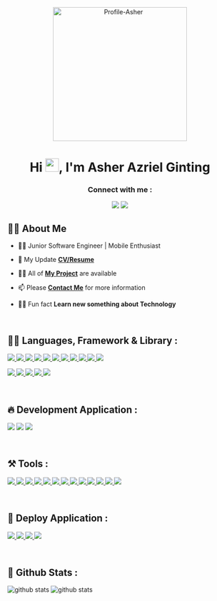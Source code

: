 <p align="center">
<a href="#"><img src="https://user-images.githubusercontent.com/39787908/213467703-8df8d5b4-d8a5-447b-8afd-8fcc9562306b.png" alt="Profile-Asher" height="300"></a>
</p>
    
<h1 align="center">Hi <img src="https://raw.githubusercontent.com/MartinHeinz/MartinHeinz/master/wave.gif" width="30px" height="30px">, I'm Asher Azriel Ginting</h1>
<h3 align="center">Connect with me :</h3>

<p align="center">
<a href = "https://www.linkedin.com/in/asherginting/" target="_blank"><img src="https://img.icons8.com/fluent/48/000000/linkedin.png"/></a>
<a href = "https://www.instagram.com/ashergintings/" target="_blank"><img src="https://img.icons8.com/fluent/48/000000/instagram-new.png"/></a>

</p>

## 🙋‍♂️ About Me


- 🕵️‍♂️ Junior Software Engineer | Mobile Enthusiast

- 📝 My Update **[CV/Resume](https://asherginting.me/about)**

- 👨‍💻 All of **[My Project](https://asherginting.me/projects)** are available

- 📫 Please **[Contact Me](https://asherginting.me/about)** for more information

- 👨‍💼 Fun fact **Learn new something about Technology**

<br>

## 👨‍💻 Languages, Framework & Library :

<p align="left"> 
    <a href="https://www.w3schools.com/html/default.asp" target="_blank"> <img src="https://img.icons8.com/color/48/000000/html-5--v1.png"/>
    </a>
    <a href="https://www.w3schools.com/css/default.asp" target="_blank"> <img src="https://img.icons8.com/color/48/000000/css3.png"/>
    </a>
    <a href="https://www.w3schools.com/js/default.asp" target="_blank"> <img src="https://img.icons8.com/color/48/000000/javascript--v2.png"/>
    </a> 
    <a href="https://www.typescriptlang.org/" target="_blank"> <img src="https://img.icons8.com/color/48/typescript.png"/>
    </a> 
    <a href="https://tailwindui.com/documentation" target="_blank"> <img src="https://img.icons8.com/color/48/tailwindcss.png"/>
    </a> 
    <a href="https://getbootstrap.com/" target="_blank"> <img src="https://img.icons8.com/color/48/000000/bootstrap.png"/>
    </a> 
    <a href="https://sass-lang.com/documentation" target="_blank"> <img src="https://img.icons8.com/color/48/sass.png"/>
    </a>
    <a href="https://nodejs.org/en/docs/" target="_blank"> <img src="https://img.icons8.com/color/48/000000/nodejs.png"/> 
    </a> 
    <a href="https://expressjs.com/" target="_blank"> <img src="https://img.icons8.com/fluency/48/000000/node-js.png"/>
    </a> 
    <a href="https://reactjs.org/" target="_blank"> <img src="https://img.icons8.com/plasticine/48/000000/react.png"/>
    </a>  
    <a href="https://redux.js.org/" target="_blank"> <img src="https://img.icons8.com/color/48/redux.png"/>
    </a> 
    </a>     
</p>

<p align="left"> 
    <a href="https://kotlinlang.org/" target="_blank"> <img src="https://img.icons8.com/color/48/kotlin.png"/>
    </a> 
    <a href="https://www.swift.org/documentation/" target="_blank"> <img src="https://img.icons8.com/color/48/swift.png"/>
    </a> 
    <a href="https://docs.flutter.dev/" target="_blank"> <img src="https://img.icons8.com/color/48/flutter.png"/>
    </a> 
    <a href="https://dart.dev/guides" target="_blank"> <img src="https://img.icons8.com/color/48/dart.png"/>
    <a href="https://reactnative.dev/docs/getting-started" target="_blank"> <img src="https://img.icons8.com/color/48/react-native.png"/>
    </a> 
    </a>    
</p>

<br/>

## 🔥 Development Application :

<p align="left"> 
    <img src="https://img.icons8.com/cotton/48/website.png"/>  
    <img src="https://img.icons8.com/external-others-inmotus-design/48/external-Android-mobile-apps-others-inmotus-design.png"/>
    <img src="https://img.icons8.com/nolan/48/ios-logo.png"/>
</p>

<br/>

## ⚒️ Tools :

<p align="left"> 
    <a href="https://ubuntu.com/download/desktop" target="_blank"> <img src="https://img.icons8.com/color/48/000000/ubuntu--v1.png"/>
    </a>
    <a href="https://www.microsoft.com/software-download/windows11" target="_blank"> <img src="https://img.icons8.com/color/48/windows-11.png"/>
    <a href="https://www.apple.com/id/macos/ventura/" target="_blank"> <img src="https://img.icons8.com/stickers/48/macbook.png"/>
    </a>
    </a>
    <a href="https://ubuntu.com/download/desktop" target="_blank"> <img src="https://img.icons8.com/fluency/48/000000/code.png"/>
    </a>
    <a href="https://code.visualstudio.com/" target="_blank"> <img src="https://img.icons8.com/color/48/visual-studio-code-2019.png"/>
    </a> 
    <a href="https://developer.android.com/studio" target="_blank"> <img src="https://img.icons8.com/color/48/android-studio--v3.png"/>
    </a> 
    <a href="https://developer.apple.com/xcode/" target="_blank"> <img src="https://img.icons8.com/color/48/xcode.png"/>
    </a> 
    <a href="https://www.postman.com/downloads/" target="_blank"> <img src="https://img.icons8.com/dusk/48/000000/postman-api.png"/>
    </a> 
    <a href="https://trello.com/" target="_blank"> <img src="https://img.icons8.com/color/48/trello.png"/>
    </a>  
    <a href="https://www.mysql.com/downloads/" target="_blank"> <img src="https://img.icons8.com/color/48/000000/mysql-logo.png"/>
    </a>  
    <a href="https://git-scm.com/downloads" target="_blank"> <img src="https://img.icons8.com/color/48/000000/git.png"/>
    </a> 
    <a href="https://www.github.com" target="_blank"> <img src="https://img.icons8.com/color/48/000000/github--v1.png"/>
    </a> 
    <a href="https://firebase.google.com/" target="_blank"> <img src="https://img.icons8.com/color/48/firebase.png"/>
    </a>
</p>
<br>

## 🚀 Deploy Application :

<p align="left"> 
    <a href="https://www.heroku.com/" target="_blank"> <img src="https://img.icons8.com/color/48/heroku.png"/>
    </a>
    <a href="https://www.netlify.com/" target="_blank"> <img src="https://img.icons8.com/external-tal-revivo-shadow-tal-revivo/48/external-netlify-a-cloud-computing-company-that-offers-hosting-and-serverless-backend-services-for-static-websites-logo-shadow-tal-revivo.png"/>
    </a>
    <a href="https://aws.amazon.com/id/" target="_blank"> <img src="https://img.icons8.com/color/48/000000/amazon-web-services.png"/>
    </a>
    <a href="https://play.google.com/store" target="_blank"> <img src="https://img.icons8.com/color/48/playstore.png"/>
    </a>
</p>
<br>

## 🥳 Github Stats :
<img src="https://github-readme-stats.vercel.app/api/?username=asherginting&show_icons=true&title_color=fffffff&icon_color=000000&text_color=000000" alt="github stats"/>
<img src="https://github-readme-stats.vercel.app/api/top-langs/?username=asherginting&layout=compact" alt="github stats"/>

<br>

